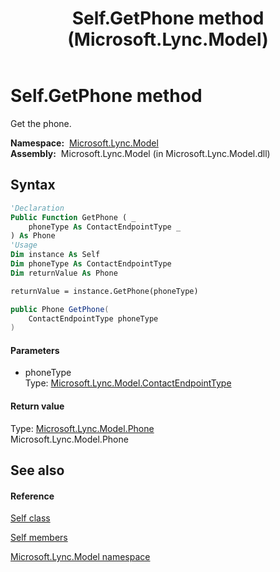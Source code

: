 ﻿---
title: Self.GetPhone method  (Microsoft.Lync.Model)
TOCTitle: 'GetPhone method '
ms:assetid: M:Microsoft.Lync.Model.Self.GetPhone(Microsoft.Lync.Model.ContactEndpointType)_DI_3_UC_OCS14MrefLyncWPF
ms:mtpsurl: https://msdn.microsoft.com/en-us/library/microsoft.lync.model.self.getphone(v=office.15)
ms:contentKeyID: 48588644
ms.date: 07/28/2014
mtps_version: v=office.15
f1_keywords:
- Microsoft.Lync.Model.Self.GetPhone
dev_langs:
- CSharp
- JScript
- VB
- other
---

# Self.GetPhone method

Get the phone.

**Namespace:**  [Microsoft.Lync.Model](microsoft-lync-model-namespace_2.md)  
**Assembly:**  Microsoft.Lync.Model (in Microsoft.Lync.Model.dll)

## Syntax

``` vb
'Declaration
Public Function GetPhone ( _
    phoneType As ContactEndpointType _
) As Phone
'Usage
Dim instance As Self
Dim phoneType As ContactEndpointType
Dim returnValue As Phone

returnValue = instance.GetPhone(phoneType)
```

``` csharp
public Phone GetPhone(
    ContactEndpointType phoneType
)
```

#### Parameters

  - phoneType  
    Type: [Microsoft.Lync.Model.ContactEndpointType](contactendpointtype-enumeration-microsoft-lync-model_2.md)  

#### Return value

Type: [Microsoft.Lync.Model.Phone](phone-class-microsoft-lync-model_2.md)  
Microsoft.Lync.Model.Phone  

## See also

#### Reference

[Self class](self-class-microsoft-lync-model_2.md)

[Self members](self-members-microsoft-lync-model_2.md)

[Microsoft.Lync.Model namespace](microsoft-lync-model-namespace_2.md)

